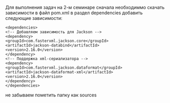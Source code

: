 Для выполнения задач на 2-м семинаре сначала необходиммо скачать зависимости в файл pom.xml
в раздел dependencies добавить следующие зависимости:
~~~
<dependencies>
<!-- Добавляем зависимость для Jackson -->
<dependency>
<groupId>com.fasterxml.jackson.core</groupId>
<artifactId>jackson-databind</artifactId>
<version>2.16.0</version>
</dependency>
<!-- Поддержка xml-сериализатора -->
<dependency>
<groupId>com.fasterxml.jackson.dataformat</groupId>
<artifactId>jackson-dataformat-xml</artifactId>
<version>2.16.0</version>
</dependency>
</dependencies>
~~~

не забываем пометить папку как sources